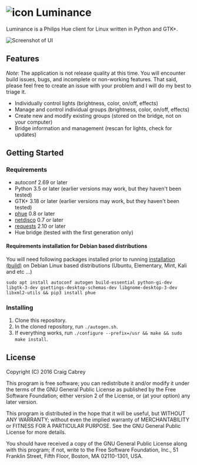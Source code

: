 # ![icon](https://raw.githubusercontent.com/craigcabrey/luminance/master/data/icons/hicolor/48x48/apps/luminance.png) Luminance

Luminance is a Philips Hue client for Linux written in Python and GTK+.

![Screenshot of UI](https://raw.githubusercontent.com/craigcabrey/luminance/master/screenshot.png)

## Features

*Note*: The application is not release quality at this time. You will encounter
build issues, bugs, and incomplete or non-working features. That said, please
feel free to create an issue with your problem and I will do my best to triage
it.

* Individually control lights (brightness, color, on/off, effects)
* Manage and control individual groups (brightness, color, on/off, effects)
* Create new and modify existing groups (stored on the bridge, not on your computer)
* Bridge information and management (rescan for lights, check for updates)

## Getting Started

### Requirements

* autoconf 2.69 or later
* Python 3.5 or later (earlier versions may work, but they haven't been tested)
* GTK+ 3.18 or later (earlier versions may work, but they haven't been tested)
* [phue](https://github.com/studioimaginaire/phue) 0.8 or later
* [netdisco](https://github.com/home-assistant/netdisco) 0.7 or later
* [requests](https://github.com/kennethreitz/requests) 2.10 or later
* Hue bridge (tested with the first generation only)

#### Requirements installation for Debian based distributions

You will need following packages installed prior to running [installation (build)](https://github.com/craigcabrey/luminance#installing) on Debian Linux based distributions (Ubuntu, Elementary, Mint, Kali and etc ...)

```
sudo apt install autoconf autogen build-essential python-gi-dev libgtk-3-dev gsettings-desktop-schemas-dev libgnome-desktop-3-dev libxml2-utils && pip3 install phue
```

### Installing

1. Clone this repository.
1. In the cloned repository, run `./autogen.sh`.
1. If everything works, run `./configure --prefix=/usr && make && sudo make install`.

## License

Copyright (C) 2016 Craig Cabrey

This program is free software; you can redistribute it and/or
modify it under the terms of the GNU General Public License
as published by the Free Software Foundation; either version 2
of the License, or (at your option) any later version.

This program is distributed in the hope that it will be useful,
but WITHOUT ANY WARRANTY; without even the implied warranty of
MERCHANTABILITY or FITNESS FOR A PARTICULAR PURPOSE.  See the
GNU General Public License for more details.

You should have received a copy of the GNU General Public License
along with this program; if not, write to the Free Software
Foundation, Inc., 51 Franklin Street, Fifth Floor, Boston, MA  02110-1301, USA.
